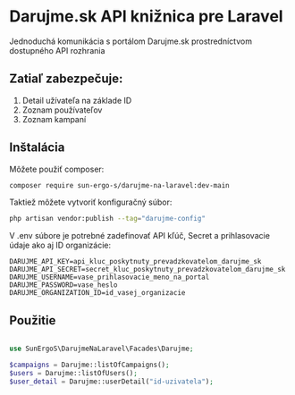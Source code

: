 # Darujme.sk API knižnica pre Laravel

Jednoduchá komunikácia s portálom Darujme.sk prostredníctvom dostupného API rozhrania

## Zatiaľ zabezpečuje:

1. Detail užívateľa na základe ID
2. Zoznam používateľov
3. Zoznam kampaní

## Inštalácia

Môžete použiť composer:

```bash
composer require sun-ergo-s/darujme-na-laravel:dev-main
```

Taktiež môžete vytvoriť konfiguračný súbor:

```bash php
php artisan vendor:publish --tag="darujme-config"
```

V .env súbore je potrebné zadefinovať API kľúč, Secret a prihlasovacie údaje ako aj ID organizácie:

```
DARUJME_API_KEY=api_kluc_poskytnuty_prevadzkovatelom_darujme_sk
DARUJME_API_SECRET=secret_kluc_poskytnuty_prevadzkovatelom_darujme_sk
DARUJME_USERNAME=vase_prihlasovacie_meno_na_portal
DARUJME_PASSWORD=vase_heslo
DARUJME_ORGANIZATION_ID=id_vasej_organizacie
```

## Použitie

```php

use SunErgoS\DarujmeNaLaravel\Facades\Darujme;

$campaigns = Darujme::listOfCampaigns();
$users = Darujme::listOfUsers();
$user_detail = Darujme::userDetail("id-uzivatela");

``` 